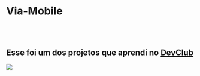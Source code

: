 <h1>Via-Mobile</h1>
<br>
<br>
<h2> Esse foi um dos projetos que aprendi no <a href="https://rodolfomori.com.br/devclub/">DevClub</a></h2>

<img src="https://github.com/francielle1312/Via-Mobile/blob/master/assets/Desktop.jpg.png?raw=true" />
